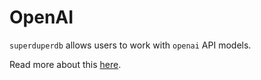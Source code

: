 # OpenAI

`superduperdb` allows users to work with `openai` API models.

Read more about this [here](/docs/docs/walkthrough/ai_models#openai).
